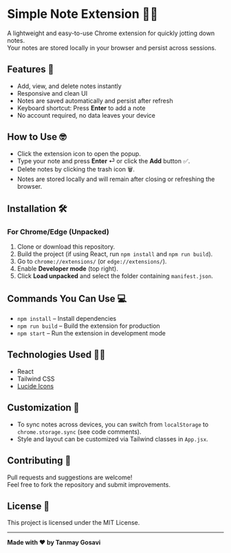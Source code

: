 # Simple Note Extension 📝✨

A lightweight and easy-to-use Chrome extension for quickly jotting down notes.  
Your notes are stored locally in your browser and persist across sessions.

## Features 🚀

- Add, view, and delete notes instantly
- Responsive and clean UI
- Notes are saved automatically and persist after refresh
- Keyboard shortcut: Press **Enter** to add a note
- No account required, no data leaves your device

## How to Use 🤓

- Click the extension icon to open the popup.
- Type your note and press **Enter** ⏎ or click the **Add** button ✅.
- Delete notes by clicking the trash icon 🗑️.
- Notes are stored locally and will remain after closing or refreshing the browser.

## Installation 🛠️

### For Chrome/Edge (Unpacked)

1. Clone or download this repository.
2. Build the project (if using React, run `npm install` and `npm run build`).
3. Go to `chrome://extensions/` (or `edge://extensions/`).
4. Enable **Developer mode** (top right).
5. Click **Load unpacked** and select the folder containing `manifest.json`.

## Commands You Can Use 💻

- `npm install` – Install dependencies
- `npm run build` – Build the extension for production
- `npm start` – Run the extension in development mode

## Technologies Used 🧑‍💻

- React
- Tailwind CSS
- [Lucide Icons](https://lucide.dev/)

## Customization 🎨

- To sync notes across devices, you can switch from `localStorage` to `chrome.storage.sync` (see code comments).
- Style and layout can be customized via Tailwind classes in `App.jsx`.

## Contributing 🤝

Pull requests and suggestions are welcome!  
Feel free to fork the repository and submit improvements.

## License 📄

This project is licensed under the MIT License.

---

**Made with ❤️ by Tanmay Gosavi**
